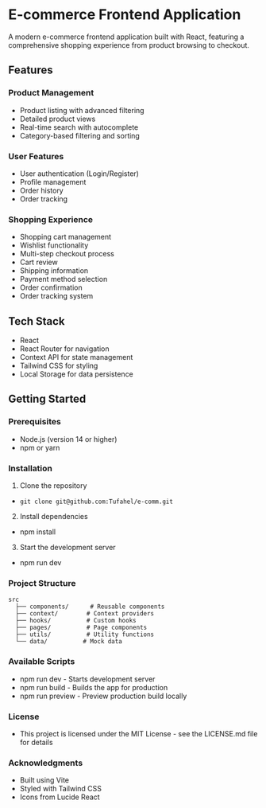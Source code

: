 # E-commerce Frontend Application

A modern e-commerce frontend application built with React, featuring a comprehensive shopping experience from product browsing to checkout.

## Features

### Product Management
- Product listing with advanced filtering
- Detailed product views
- Real-time search with autocomplete
- Category-based filtering and sorting

### User Features
- User authentication (Login/Register)
- Profile management
- Order history
- Order tracking

### Shopping Experience
- Shopping cart management
- Wishlist functionality
- Multi-step checkout process
 - Cart review
 - Shipping information
 - Payment method selection
 - Order confirmation
- Order tracking system

## Tech Stack

- React
- React Router for navigation
- Context API for state management
- Tailwind CSS for styling
- Local Storage for data persistence

## Getting Started

### Prerequisites
- Node.js (version 14 or higher)
- npm or yarn

### Installation

1. Clone the repository
- ``` git clone git@github.com:Tufahel/e-comm.git ```

2. Install dependencies
- npm install

3. Start the development server
- npm run dev

### Project Structure
```
src
  ├── components/      # Reusable components
  ├── context/        # Context providers
  ├── hooks/          # Custom hooks
  ├── pages/          # Page components
  ├── utils/          # Utility functions
  └── data/          # Mock data
```
### Available Scripts
- npm run dev - Starts development server
- npm run build - Builds the app for production
- npm run preview - Preview production build locally

### License
- This project is licensed under the MIT License - see the LICENSE.md file for details

### Acknowledgments
- Built using Vite
- Styled with Tailwind CSS
- Icons from Lucide React
